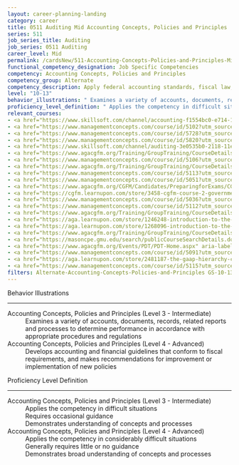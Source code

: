 ```yaml
---
layout: career-planning-landing
category: career
title: 0511 Auditing Mid Accounting Concepts, Policies and Principles
series: 511
job_series_title: Auditing
job_series: 0511 Auditing
career_level: Mid
permalink: /cardsNew/511-Accounting-Concepts-Policies-and-Principles-Mid
functional_competency_designation: Job Specific Competencies
competency: Accounting Concepts, Policies and Principles
competency_group: Alternate
competency_description: Apply federal accounting standards, fiscal law, policies, regulations, principles, standards, internal controls and procedures to financial management activities
level: "10-13"
behavior_illustrations: " Examines a variety of accounts, documents, records, related reports and processes to determine performance in accordance with appropriate procedures and regulations ?  Develops accounting and financial guidelines that conform to fiscal requirements, and makes recommendations for improvement or implementation of new policies"
proficiency_level_definition: " Applies the competency in difficult situations  Requires occasional guidance  Demonstrates understanding of concepts and processes ?  Applies the competency in considerably difficult situations  Generally requires little or no guidance  Demonstrates broad understanding of concepts and processes"
relevant_courses: 
- <a href="https://www.skillsoft.com/channel/accounting-f1554bc0-e714-11e6-9835-f723b46a2688?cta=feds" aria-label="Accounting Channel - https://www.skillsoft.com/channel/accounting-f1554bc0-e714-11e6-9835-f723b46a2688?cta=feds">Accounting Channel</a>, Skillsoft
- <a href="https://www.managementconcepts.com/course/id/5102?utm_source=CFOportal&utm_medium=listing&utm_campaign=CFOTTEP&utm_id=23FM" aria-label="Accounting for Revolving Funds and Reimbursables - https://www.managementconcepts.com/course/id/5102?utm_source=CFOportal&utm_medium=listing&utm_campaign=CFOTTEP&utm_id=23FM">Accounting for Revolving Funds and Reimbursables</a>, Management Concepts
- <a href="https://www.managementconcepts.com/course/id/5728?utm_source=CFOportal&utm_medium=listing&utm_campaign=CFOTTEP&utm_id=23FM" aria-label="Advanced Internal Controls - https://www.managementconcepts.com/course/id/5728?utm_source=CFOportal&utm_medium=listing&utm_campaign=CFOTTEP&utm_id=23FM">Advanced Internal Controls</a>, Management Concepts
- <a href="https://www.managementconcepts.com/course/id/5820?utm_source=CFOportal&utm_medium=listing&utm_campaign=CFOTTEP&utm_id=23FM" aria-label="Audit Boot Camp - https://www.managementconcepts.com/course/id/5820?utm_source=CFOportal&utm_medium=listing&utm_campaign=CFOTTEP&utm_id=23FM">Audit Boot Camp</a>, Management Concepts
- <a href="https://www.skillsoft.com/channel/auditing-3e0535b0-2118-11e7-a974-1962c7e6a20b?cta=feds" aria-label="Auditing Channel - https://www.skillsoft.com/channel/auditing-3e0535b0-2118-11e7-a974-1962c7e6a20b?cta=feds">Auditing Channel</a>, Skillsoft
- <a href="https://www.agacgfm.org/Training/GroupTraining/CourseDetails.aspx?ID=8" aria-label="Budget Development and Execution - https://www.agacgfm.org/Training/GroupTraining/CourseDetails.aspx?ID=8">Budget Development and Execution</a>, AGA
- <a href="https://www.managementconcepts.com/course/id/5106?utm_source=CFOportal&utm_medium=listing&utm_campaign=CFOTTEP&utm_id=23FM" aria-label="Budgeting and Accounting&#58; Making the Connection - https://www.managementconcepts.com/course/id/5106?utm_source=CFOportal&utm_medium=listing&utm_campaign=CFOTTEP&utm_id=23FM">Budgeting and Accounting&#58; Making the Connection</a>, Management Concepts
- <a href="https://www.agacgfm.org/Training/GroupTraining/CourseDetails.aspx?ID=24" aria-label="FASAB Overview and Update - https://www.agacgfm.org/Training/GroupTraining/CourseDetails.aspx?ID=24">FASAB Overview and Update</a>, AGA
- <a href="https://www.managementconcepts.com/course/id/5113?utm_source=CFOportal&utm_medium=listing&utm_campaign=CFOTTEP&utm_id=23FM" aria-label="Federal Accounting Fundamentals - https://www.managementconcepts.com/course/id/5113?utm_source=CFOportal&utm_medium=listing&utm_campaign=CFOTTEP&utm_id=23FM">Federal Accounting Fundamentals</a>, Management Concepts
- <a href="https://www.managementconcepts.com/course/id/5051?utm_source=CFOportal&utm_medium=listing&utm_campaign=CFOTTEP&utm_id=23FM" aria-label="Federal Financial Management Overview - https://www.managementconcepts.com/course/id/5051?utm_source=CFOportal&utm_medium=listing&utm_campaign=CFOTTEP&utm_id=23FM">Federal Financial Management Overview</a>, Management Concepts
- <a href="https://www.agacgfm.org/CGFM/Candidates/PreparingforExams/CGFMVirtualCourses.aspx" aria-label="Governmental Accounting, Financial Reporting and Budgeting (live, virtual) - https://www.agacgfm.org/CGFM/Candidates/PreparingforExams/CGFMVirtualCourses.aspx">Governmental Accounting, Financial Reporting and Budgeting (live, virtual)</a>, AGA
- <a href="https://cgfm.learnupon.com/store/3458-cgfm-course-2-governmental-accounting-financial-reporting-and-budgeting-sections-i-iii-bundle?is_bundle=1" aria-label="Governmental Accounting, Financial Reporting and Budgeting (online, self-paced) - https://cgfm.learnupon.com/store/3458-cgfm-course-2-governmental-accounting-financial-reporting-and-budgeting-sections-i-iii-bundle?is_bundle=1">Governmental Accounting, Financial Reporting and Budgeting (online, self-paced)</a>, AGA
- <a href="https://www.managementconcepts.com/course/id/5036?utm_source=CFOportal&utm_medium=listing&utm_campaign=CFOTTEP&utm_id=23FM" aria-label="Improper Payments - https://www.managementconcepts.com/course/id/5036?utm_source=CFOportal&utm_medium=listing&utm_campaign=CFOTTEP&utm_id=23FM">Improper Payments</a>, Management Concepts
- <a href="https://www.managementconcepts.com/course/id/5112?utm_source=CFOportal&utm_medium=listing&utm_campaign=CFOTTEP&utm_id=23FM" aria-label="Internal Control&#58; Meeting Federal Requirements for Accountability - https://www.managementconcepts.com/course/id/5112?utm_source=CFOportal&utm_medium=listing&utm_campaign=CFOTTEP&utm_id=23FM">Internal Control&#58; Meeting Federal Requirements for Accountability</a>, Management Concepts
- <a href="https://www.agacgfm.org/Training/GroupTraining/CourseDetails.aspx?ID=32" aria-label="Internal Controls at the Operating Level&#58;  Practical Perspectives on Assessment, Evaluation and Reporting - https://www.agacgfm.org/Training/GroupTraining/CourseDetails.aspx?ID=32">Internal Controls at the Operating Level&#58;  Practical Perspectives on Assessment, Evaluation and Reporting</a>, AGA
- <a href="https://aga.learnupon.com/store/1246248-introduction-to-the-federal-budget-course-1-2" aria-label="Introduction to the Federal Budget (1.2) - https://aga.learnupon.com/store/1246248-introduction-to-the-federal-budget-course-1-2">Introduction to the Federal Budget (1.2)</a>, AGA
- <a href="https://aga.learnupon.com/store/1268096-introduction-to-the-reporting-model-course-1-3" aria-label="Introduction to the Reporting Model (1.3) - https://aga.learnupon.com/store/1268096-introduction-to-the-reporting-model-course-1-3">Introduction to the Reporting Model (1.3)</a>, AGA
- <a href="https://www.agacgfm.org/Training/GroupTraining/CourseDetails.aspx?ID=33" aria-label="Management's Responsibility for Enterprise Risk Management and Internal Controls - https://www.agacgfm.org/Training/GroupTraining/CourseDetails.aspx?ID=33">Management's Responsibility for Enterprise Risk Management and Internal Controls</a>, AGA
- <a href="https://masoncpe.gmu.edu/search/publicCourseSearchDetails.do?method=load&courseId=2409628" aria-label="PEBU 0304 Foundations of Government Accounting - https://masoncpe.gmu.edu/search/publicCourseSearchDetails.do?method=load&courseId=2409628">PEBU 0304 Foundations of Government Accounting</a>, George Mason University
- <a href="https://www.agacgfm.org/Events/PDT/PDT-Home.aspx" aria-label="Professional Development Training (PDT) - multi-competency training - https://www.agacgfm.org/Events/PDT/PDT-Home.aspx">Professional Development Training (PDT) - multi-competency training</a>, AGA
- <a href="https://www.managementconcepts.com/course/id/5091?utm_source=CFOportal&utm_medium=listing&utm_campaign=CFOTTEP&utm_id=23FM" aria-label="Statements of Federal Financial Accounting Standards (SFFAS) - https://www.managementconcepts.com/course/id/5091?utm_source=CFOportal&utm_medium=listing&utm_campaign=CFOTTEP&utm_id=23FM">Statements of Federal Financial Accounting Standards (SFFAS)</a>, Management Concepts
- <a href="https://aga.learnupon.com/store/2481187-the-gaap-hierarchy-course-2-1" aria-label="The GAAP Hierarchy (2.1) - https://aga.learnupon.com/store/2481187-the-gaap-hierarchy-course-2-1">The GAAP Hierarchy (2.1)</a>, AGA
- <a href="https://www.managementconcepts.com/course/id/5115?utm_source=CFOportal&utm_medium=listing&utm_campaign=CFOTTEP&utm_id=23FM" aria-label="U.S. Standard General Ledger&#58; Practical Applications - https://www.managementconcepts.com/course/id/5115?utm_source=CFOportal&utm_medium=listing&utm_campaign=CFOTTEP&utm_id=23FM">U.S. Standard General Ledger&#58; Practical Applications</a>, Management Concepts
filters: Alternate-Accounting-Concepts-Policies-and-Principles GS-10-13 series-0511
---
```


<div class="desktop:grid-col-6 margin-y-3">
  <div class="border-top-2 bg-white padding-3 shadow-5 height-full members-hover border-1px button-border border-top-blue radius-lg">
    <p class="text-bold label-color font-size-21">Behavior Illustrations</p>
    <hr class="hr-green"/>
    <dl class="text-base card-content-color"><dt>Accounting Concepts, Policies and Principles (Level 3 - Intermediate)</dt><dd>Examines a variety of accounts, documents, records, related reports and processes to determine performance in accordance with appropriate procedures and regulations</dd><dt>Accounting Concepts, Policies and Principles (Level 4 - Advanced)</dt><dd>Develops accounting and financial guidelines that conform to fiscal requirements, and makes recommendations for improvement or implementation of new policies</dd></dl>
  </div>
</div>
<div class="desktop:grid-col-6 margin-y-3">
  <div class="border-top-2 bg-white padding-3 shadow-5 height-full members-hover border-1px button-border border-top-blue radius-lg">
    <p class="text-bold label-color font-size-21">Proficiency Level Definition</p>
     <hr class="hr-green"/>
    <dl class="text-base card-content-color"><dt>Accounting Concepts, Policies and Principles (Level 3 - Intermediate)</dt><dd>Applies the competency in difficult situations </dd><dd>Requires occasional guidance </dd><dd>Demonstrates understanding of concepts and processes</dd><dt>Accounting Concepts, Policies and Principles (Level 4 - Advanced)</dt><dd>Applies the competency in considerably difficult situations </dd><dd>Generally requires little or no guidance </dd><dd>Demonstrates broad understanding of concepts and processes</dd></dl>
  </div>
</div>
